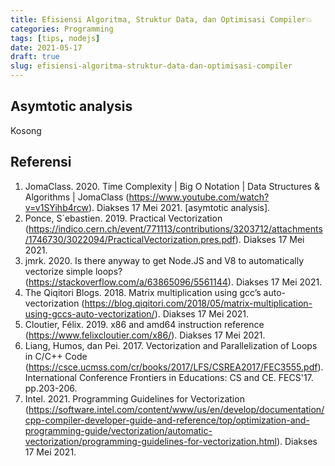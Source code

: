 ```yaml
---
title: Efisiensi Algoritma, Struktur Data, dan Optimisasi Compiler💥
categories: Programming
tags: [tips, nodejs]
date: 2021-05-17
draft: true
slug: efisiensi-algoritma-struktur-data-dan-optimisasi-compiler
---
```


## Asymtotic analysis

Kosong

## Referensi

1. JomaClass. 2020. Time Complexity | Big O Notation | Data Structures & Algorithms | JomaClass
   (<https://www.youtube.com/watch?v=v1SYihb4rcw>). Diakses 17 Mei 2021. [asymtotic analysis].
2. Ponce, S´ebastien. 2019. Practical Vectorization
   (<https://indico.cern.ch/event/771113/contributions/3203712/attachments/1746730/3022094/PracticalVectorization.pres.pdf>).
   Diakses 17 Mei 2021.
3. jmrk. 2020. Is there anyway to get Node.JS and V8 to automatically vectorize simple loops?
   (<https://stackoverflow.com/a/63865096/5561144>). Diakses 17 Mei 2021.
4. The Qiqitori Blogs. 2018. Matrix multiplication using gcc’s auto-vectorization
   (<https://blog.qiqitori.com/2018/05/matrix-multiplication-using-gccs-auto-vectorization/>). Diakses 17 Mei 2021.
5. Cloutier, Félix. 2019. x86 and amd64 instruction reference (<https://www.felixcloutier.com/x86/>). Diakses 17 Mei 2021.
6. Liang, Humos, dan Pei. 2017. Vectorization and Parallelization of Loops in C/C++ Code
   (<https://csce.ucmss.com/cr/books/2017/LFS/CSREA2017/FEC3555.pdf>). International Conference Frontiers in Educations:
   CS and CE. FECS'17. pp.203-206.
7. Intel. 2021. Programming Guidelines for Vectorization
   (<https://software.intel.com/content/www/us/en/develop/documentation/cpp-compiler-developer-guide-and-reference/top/optimization-and-programming-guide/vectorization/automatic-vectorization/programming-guidelines-for-vectorization.html>).
   Diakses 17 Mei 2021.

